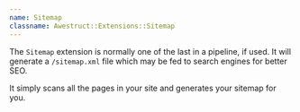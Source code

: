 ```yaml
---
name: Sitemap 
classname: Awestruct::Extensions::Sitemap
---
```


The `Sitemap` extension is normally one of the last in a pipeline, if used.
It will generate a `/sitemap.xml` file which may be fed to search engines
for better SEO.

It simply scans all the pages in your site and generates your sitemap for you.
